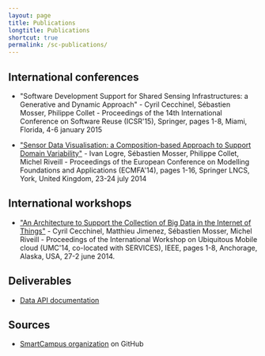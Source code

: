 ```yaml
---
layout: page
title: Publications
longtitle: Publications
shortcut: true
permalink: /sc-publications/
---
```


## International conferences

* "Software Development Support for Shared Sensing Infrastructures: a Generative and Dynamic Approach" - Cyril Cecchinel, Sébastien Mosser, Philippe Collet - Proceedings of the 14th International Conference on Software Reuse (ICSR'15), Springer, pages 1-8, Miami, Florida, 4-6 january 2015

* ["Sensor Data Visualisation: a Composition-based Approach to Support Domain Variability"](http://www.i3s.unice.fr/~mosser/_media/research/ecmfa14.pdf) - Ivan Logre, Sébastien Mosser, Philippe Collet, Michel Riveill - Proceedings of the European Conference on Modelling Foundations and Applications (ECMFA'14), pages 1-16, Springer LNCS, York, United Kingdom, 23-24 july 2014

## International workshops

* ["An Architecture to Support the Collection of Big Data in the Internet of Things"](http://www.i3s.unice.fr/~mosser/_media/research/umc14.pdf) - Cyril Cecchinel, Matthieu Jimenez, Sébastien Mosser, Michel Riveill - Proceedings of the International Workshop on Ubiquitous Mobile cloud (UMC'14, co-located with SERVICES), IEEE, pages 1-8, Anchorage, Alaska, USA, 27-2 june 2014.

## Deliverables

* [Data API documentation](https://docs.google.com/document/d/1r3krx-U56LGHZQtTPgR5YPahJ3p-uxDfOuJaXZXfRv8/pub)

## Sources

* [SmartCampus organization](https://github.com/SmartCampus) on GitHub